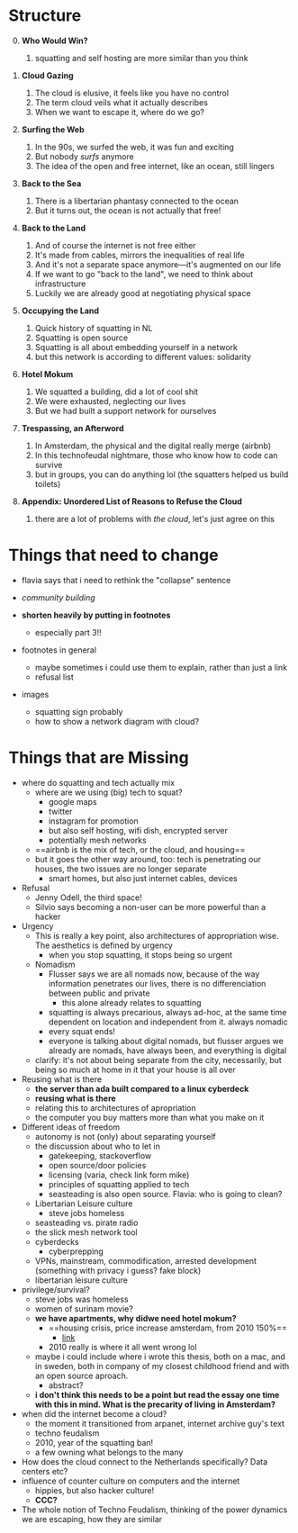 # Structure

0. **Who Would Win?**
   1. squatting and self hosting are more similar than you think

1. **Cloud Gazing**
   1. The cloud is elusive, it feels like you have no control
   2. The term cloud veils what it actually describes
   3. When we want to escape it, where do we go?
2. **Surfing the Web**
   1. In the 90s, we surfed the web, it was fun and exciting
   2. But nobody *surfs* anymore
   3. The idea of the open and free internet, like an ocean, still lingers
3. **Back to the Sea**
   1. There is a libertarian phantasy connected to the ocean
   1. But it turns out, the ocean is not actually that free!
4. **Back to the Land**
   1. And of course the internet is not free either
   2. It's made from cables, mirrors the inequalities of real life
   3. And it's not a separate space anymore—it's augmented on our life
   4. If we want to go "back to the land", we need to think about infrastructure
   4. Luckily we are already good at negotiating physical space
5. **Occupying the Land**
   1. Quick history of squatting in NL
   2. Squatting is open source
   3. Squatting is all about embedding yourself in a network
   4. but this network is according to different values: solidarity
6. **Hotel Mokum**
   1. We squatted a building, did a lot of cool shit
   2. We were exhausted, neglecting our lives
   3. But we had built a support network for ourselves
7. **Trespassing, an Afterword**
   1. In Amsterdam, the physical and the digital really merge (airbnb)
   2. In this technofeudal nightmare, those who know how to code can survive
   3. but in groups, you can do anything lol (the squatters helped us build toilets)
8. **Appendix: Unordered List of Reasons to Refuse the Cloud**
   1. there are a lot of problems with *the cloud*, let's just agree on this

# Things that need to change

-  flavia says that i need to rethink the "collapse" sentence
  - *community building*
- **shorten heavily by putting in footnotes**
  - especially part 3!!

- footnotes in general
  - maybe sometimes i could use them to explain, rather than just a link
  - refusal list
- images
  - squatting sign probably
  - how to show a network diagram with cloud?

# Things that are Missing

- where do squatting and tech actually mix
  - where are we using (big) tech to squat?
    - google maps
    - twitter
    - instagram for promotion
    - but also self hosting, wifi dish, encrypted server
    - potentially mesh networks
  - ==airbnb is the mix of tech, or the cloud, and housing==
  - but it goes the other way around, too: tech is penetrating our houses, the two issues are no longer separate
    - smart homes, but also just internet cables, devices
- Refusal
  - Jenny Odell, the third space!
  - Silvio says becoming a non-user can be more powerful than a hacker
- Urgency
  - This is really a key point, also architectures of appropriation wise. The aesthetics is defined by urgency
    - when you stop squatting, it stops being so urgent
  - Nomadism
    - Flusser says we are all nomads now, because of the way information penetrates our lives, there is no differenciation between public and private
      - this alone already relates to squatting
    - squatting is always precarious, always ad-hoc, at the same time dependent on location and independent from it. always nomadic
    - every squat ends!
    - everyone is talking about digital nomads, but flusser argues we already are nomads, have always been, and everything is digital
  - clarify: it's not about being separate from the city, necessarily, but being so much at home in it that your house is all over
- Reusing what is there
  - **the server than ada built compared to a linux cyberdeck**
  - **reusing what is there**
  - relating this to architectures of apropriation
  - the computer you buy matters more than what you make on it
- Different ideas of freedom
  - autonomy is not (only) about separating yourself
  - the discussion about who to let in
    - gatekeeping, stackoverflow
    - open source/door policies
    - licensing (varia, check link form mike)
    - principles of squatting applied to tech
    - seasteading is also open source. Flavia: who is going to clean?
  - Libertarian Leisure culture
    - steve jobs homeless
  - seasteading vs. pirate radio
  - the slick mesh network tool
  - cyberdecks
    - cyberprepping
  - VPNs, mainstream, commodification, arrested development (something with privacy i guess? fake block)
  - libertarian leisure culture
- privilege/survival?
  - steve jobs was homeless
  - women of surinam movie?
  - **we have apartments, why didwe need hotel mokum?**
    - ==housing crisis, price increase amsterdam, from 2010 150%==
      - [link](https://www.statista.com/statistics/612227/average-rent-in-four-largest-cities-in-the-netherlands-by-city/)
    - 2010 really is where it all went wrong lol
  - maybe i could include where i wrote this thesis, both on a mac, and in sweden, both in company of my closest childhood friend and with an open source aproach.
    - abstract?
  - **i don't think this needs to be a point but read the essay one time with this in mind. What is the precarity of living in Amsterdam?**
- when did the internet become a cloud?
  - the moment it transitioned from arpanet, internet archive guy's text
  - techno feudalism
  - 2010, year of the squatting ban!
  - a few owning what belongs to the many
- How does the cloud connect to the Netherlands specifically? Data centers etc?
- influence of counter culture on computers and the internet
  - hippies, but also hacker culture!
  - **CCC?**
- The whole notion of Techno Feudalism, thinking of the power dynamics we are escaping, how they are similar